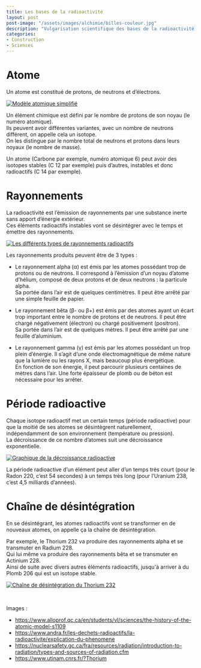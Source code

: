 ```yaml
---
title: Les bases de la radioactivité
layout: post  
post-image: "/assets/images/alchimie/billes-couleur.jpg"  
description: "Vulgarisation scientifique des bases de la radioactivité."
categories:   
- Construction  
- Sciences
---
```


# Atome
 
Un atome est constitué de protons, de neutrons et d’électrons.  

<a data-fslightbox="post-image" href="/assets/images/radioactivité/modele-atomique-simplifie.jpg" data-alt="Modèle atomique simplifié">
                    <img src="/assets/images/radioactivité/modele-atomique-simplifie.jpg" alt="Modèle atomique simplifié">
</a>   
  
Un élément chimique est défini par le nombre de protons de son noyau (le numéro atomique).  
Ils peuvent avoir différentes variantes, avec un nombre de neutrons différent, on appelle cela un isotope.  
On les distingue par le nombre total de neutrons et protons dans leurs noyaux (le nombre de masse).  

Un atome (Carbone par exemple, numéro atomique 6) peut avoir des isotopes stables (C 12 par exemple) puis d’autres, instables et donc radioactifs (C 14 par exemple).

# Rayonnements

La radioactivité est l’émission de rayonnements par une substance inerte  sans apport d’énergie extérieur.  
Ces éléments radioactifs instables vont se désintégrer avec le temps et émettre des rayonnements.

<a data-fslightbox="post-image" href="/assets/images/radioactivité/rayonnements.jpg" data-alt="Les différents types de rayonnements radioactifs">
  <img src="/assets/images/radioactivité/rayonnements.jpg" alt="Les différents types de rayonnements radioactifs">
</a>  

Les rayonnements produits peuvent être de 3 types :

- Le rayonnement alpha (α) est émis par les atomes possédant trop de protons ou de neutrons. Il correspond à l’émission d’un noyau d’atome d’hélium, composé de deux protons et de deux neutrons : la particule alpha.  
  Sa portée dans l’air est de quelques centimètres. Il peut être arrêté par une simple feuille de papier.
  
  
- Le rayonnement bêta (β- ou β+) est émis par des atomes ayant un écart trop important entre le nombre de protons et de neutrons. Il peut être chargé négativement (électron) ou chargé positivement (positron).  
  Sa portée dans l’air est de quelques mètres. Il peut être arrêté par une feuille d’aluminium.
  
  
- Le rayonnement gamma (γ) est émis par les atomes possédant un trop plein d’énergie. Il s’agit d’une onde électromagnétique de même nature que la lumière ou les rayons X, mais beaucoup plus énergétique.  
  En fonction de son énergie, il peut parcourir plusieurs centaines de mètres dans l’air. Une forte épaisseur de plomb ou de béton est nécessaire pour les arrêter.

# Période radioactive

Chaque isotope radioactif met un certain temps (période radioactive) pour que la moitié de ses atomes se désintègrent naturellement, indépendamment de son environnement (température ou pression).  
La décroissance de ce nombre d’atomes suit une décroissance exponentielle.

<a data-fslightbox="post-image" href="/assets/images/radioactivité/decroissance-radioactive.jpg" data-alt="Graphique de la décroissance radioactive">
  <img src="/assets/images/radioactivité/decroissance-radioactive.jpg" alt="Graphique de la décroissance radioactive">
</a>  

La période radioactive d’un élément peut aller d’un temps très court (pour le Radon 220, c’est 54 secondes) à un temps très long (pour l’Uranium 238, c’est 4,5 milliards d’années).

# Chaîne de désintégration

En se désintégrant, les atomes radioactifs vont se transformer en de nouveaux atomes, on appelle ça la chaîne de désintégration.   
  
Par exemple, le Thorium 232 va produire des rayonnements alpha et se transmuter en Radium 228.   
Qui lui même va produire des rayonnements bêta et se transmuter en Actinium 228.  
Ainsi de suite avec divers autres éléments radioactifs, jusqu'à arriver à du Plomb 206 qui est un isotope stable.  

<a data-fslightbox="post-image" href="/assets/images/radioactivité/chaine-desintegration.jpg" data-alt="Chaîne de désintégration du Thorium 232">
  <img src="/assets/images/radioactivité/chaine-desintegration.jpg" alt="Chaîne de désintégration du Thorium 232">
</a>  

&nbsp; 
  

Images :  
- <https://www.alloprof.qc.ca/en/students/vl/sciences/the-history-of-the-atomic-model-s1109>
- <https://www.andra.fr/les-dechets-radioactifs/la-radioactivite/explication-du-phenomene>
- <https://nuclearsafety.gc.ca/fra/resources/radiation/introduction-to-radiation/types-and-sources-of-radiation.cfm>
- <https://www.utinam.cnrs.fr/?Thorium>